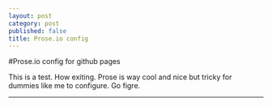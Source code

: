 ```yaml
---
layout: post
category: post
published: false
title: Prose.io config
---
```

#Prose.io config for github pages

This is a test. How exiting. Prose is way cool and nice but tricky for dummies like me to configure. Go figre.

***



